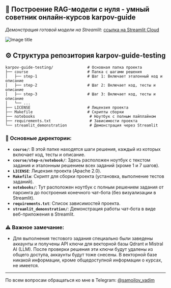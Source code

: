 ## 🤖 Построение RAG-модели с нуля - умный советник онлайн-курсов **karpov-guide**

*Демонстрация готовой модели на Streamlit*: [ссылка на Streamlit Cloud](https://karpov-guide.streamlit.app/)


![Image title](https://s7.ezgif.com/tmp/ezgif-78e725f97524d.gif)


## ⚙️ Структура репозитория **karpov-guide-testing**

```
karpov-guide-testing/               # Основная папка проекта
├── course                          # Папка с шагами решения
│   ├── step-1                      # Шаг 1: Включает эталонный код и описание
│   ├── step-2                      # Шаг 2: Включает код, тесты и описание
│   ├── step-3                      # Шаг 3: Включает код, тесты и описание
│   └── ...
├── LICENSE                         # Лицензия проекта
├── Makefile                        # Скрипты сборки
├── notebooks                        # Ноутбук с полным пайплайном
├── requirements.txt                 # Зависимости проекта
└── streamlit_demonstration          # Демонстрация через Streamlit
```

### 📁 Основные директории:
- **`course/`**: В этой папке находятся шаги решения, каждый из которых включает код, тесты и описание.
- **`course/step-n/notebook/`**: Здесь расположен ноутбук с текстом задания и эталонным решением всех заданий (кроме 1 и 7 шагов).
- **`LICENSE`**: Лицензия проекта (Apache 2.0).
- **`Makefile`**: Скрипт для сборки проекта (установка, выполнение тестов заданий).
- **`notebooks/`**: Тут расположен ноутбук с полным решением задания от парсинга до построения конечного чат-бота (без визуализации в Streamlit).
- **`requirements.txt`**: Список зависимостей проекта.
- **`streamlit_demonstration/`**: Демонстрация работы чат-бота в виде веб-приложения в Streamlit.

### ⚠️ Важное замечание:

* Для выполнения тестового задания специально были заведены аккаунты и получены API ключи для векторной базы Qdrant и Mistral AI (LLM). После проверки решения эти ключи будут удалены из общего доступа, аккаунты будут тоже снесены. В векторной базе никакой информации, кроме общедоступной информации о курсах, не имеется.

---

По всем вопросам обращаться ко мне в Telegram: [@samoilov_vadim](https://t.me/samoilov_vadim)
